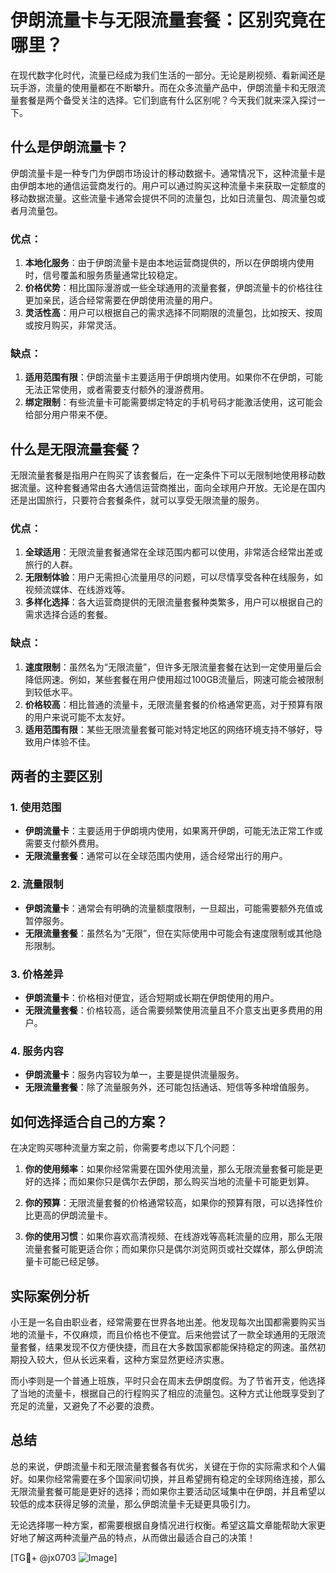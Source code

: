# 伊朗流量卡与无限流量套餐：区别究竟在哪里？

在现代数字化时代，流量已经成为我们生活的一部分。无论是刷视频、看新闻还是玩手游，流量的使用量都在不断攀升。而在众多流量产品中，伊朗流量卡和无限流量套餐是两个备受关注的选择。它们到底有什么区别呢？今天我们就来深入探讨一下。

## 什么是伊朗流量卡？

伊朗流量卡是一种专门为伊朗市场设计的移动数据卡。通常情况下，这种流量卡是由伊朗本地的通信运营商发行的。用户可以通过购买这种流量卡来获取一定额度的移动数据流量。这些流量卡通常会提供不同的流量包，比如日流量包、周流量包或者月流量包。

### 优点：
1. **本地化服务**：由于伊朗流量卡是由本地运营商提供的，所以在伊朗境内使用时，信号覆盖和服务质量通常比较稳定。
2. **价格优势**：相比国际漫游或一些全球通用的流量套餐，伊朗流量卡的价格往往更加亲民，适合经常需要在伊朗使用流量的用户。
3. **灵活性高**：用户可以根据自己的需求选择不同期限的流量包，比如按天、按周或按月购买，非常灵活。

### 缺点：
1. **适用范围有限**：伊朗流量卡主要适用于伊朗境内使用。如果你不在伊朗，可能无法正常使用，或者需要支付额外的漫游费用。
2. **绑定限制**：有些流量卡可能需要绑定特定的手机号码才能激活使用，这可能会给部分用户带来不便。

## 什么是无限流量套餐？

无限流量套餐是指用户在购买了该套餐后，在一定条件下可以无限制地使用移动数据流量。这种套餐通常由各大通信运营商推出，面向全球用户开放。无论是在国内还是出国旅行，只要符合套餐条件，就可以享受无限流量的服务。

### 优点：
1. **全球适用**：无限流量套餐通常在全球范围内都可以使用，非常适合经常出差或旅行的人群。
2. **无限制体验**：用户无需担心流量用尽的问题，可以尽情享受各种在线服务，如视频流媒体、在线游戏等。
3. **多样化选择**：各大运营商提供的无限流量套餐种类繁多，用户可以根据自己的需求选择合适的套餐。

### 缺点：
1. **速度限制**：虽然名为“无限流量”，但许多无限流量套餐在达到一定使用量后会降低网速。例如，某些套餐在用户使用超过100GB流量后，网速可能会被限制到较低水平。
2. **价格较高**：相比普通的流量卡，无限流量套餐的价格通常更高，对于预算有限的用户来说可能不太友好。
3. **适用范围有限**：某些无限流量套餐可能对特定地区的网络环境支持不够好，导致用户体验不佳。

## 两者的主要区别

### 1. 使用范围
- **伊朗流量卡**：主要适用于伊朗境内使用，如果离开伊朗，可能无法正常工作或需要支付额外费用。
- **无限流量套餐**：通常可以在全球范围内使用，适合经常出行的用户。

### 2. 流量限制
- **伊朗流量卡**：通常会有明确的流量额度限制，一旦超出，可能需要额外充值或暂停服务。
- **无限流量套餐**：虽然名为“无限”，但在实际使用中可能会有速度限制或其他隐形限制。

### 3. 价格差异
- **伊朗流量卡**：价格相对便宜，适合短期或长期在伊朗使用的用户。
- **无限流量套餐**：价格较高，适合需要频繁使用流量且不介意支出更多费用的用户。

### 4. 服务内容
- **伊朗流量卡**：服务内容较为单一，主要是提供流量服务。
- **无限流量套餐**：除了流量服务外，还可能包括通话、短信等多种增值服务。

## 如何选择适合自己的方案？

在决定购买哪种流量方案之前，你需要考虑以下几个问题：

1. **你的使用频率**：如果你经常需要在国外使用流量，那么无限流量套餐可能是更好的选择；而如果你只是偶尔去伊朗，那么购买当地的流量卡可能更划算。
   
2. **你的预算**：无限流量套餐的价格通常较高，如果你的预算有限，可以选择性价比更高的伊朗流量卡。

3. **你的使用习惯**：如果你喜欢高清视频、在线游戏等高耗流量的应用，那么无限流量套餐可能更适合你；而如果你只是偶尔浏览网页或社交媒体，那么伊朗流量卡可能已经足够。

## 实际案例分析

小王是一名自由职业者，经常需要在世界各地出差。他发现每次出国都需要购买当地的流量卡，不仅麻烦，而且价格也不便宜。后来他尝试了一款全球通用的无限流量套餐，结果发现不仅方便快捷，而且在大多数国家都能保持稳定的网速。虽然初期投入较大，但从长远来看，这种方案显然更经济实惠。

而小李则是一个普通上班族，平时只会在周末去伊朗度假。为了节省开支，他选择了当地的流量卡，根据自己的行程购买了相应的流量包。这种方式让他既享受到了充足的流量，又避免了不必要的浪费。

## 总结

总的来说，伊朗流量卡和无限流量套餐各有优劣，关键在于你的实际需求和个人偏好。如果你经常需要在多个国家间切换，并且希望拥有稳定的全球网络连接，那么无限流量套餐可能是更好的选择；而如果你主要活动区域集中在伊朗，并且希望以较低的成本获得足够的流量，那么伊朗流量卡无疑更具吸引力。

无论选择哪一种方案，都需要根据自身情况进行权衡。希望这篇文章能帮助大家更好地了解这两种流量产品的特点，从而做出最适合自己的决策！

[TG💪+ @jx0703 ![Image](https://github.com/user-attachments/assets/dbca1d08-cadb-493c-b0ec-ad6f7a83f270)]